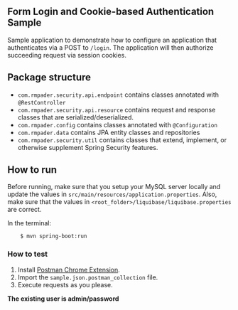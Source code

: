 Form Login and Cookie-based Authentication Sample
----

Sample application to demonstrate how to configure an application that authenticates via a POST to `/login`.
The application will then authorize succeeding request via session cookies.

## Package structure

* `com.rmpader.security.api.endpoint` contains classes annotated with `@RestController`
* `com.rmpader.security.api.resource` contains request and response classes that are serialized/deserialized.
* `com.rmpader.config` contains classes annotated with `@Configuration`
* `com.rmpader.data` contains JPA entity classes and repositories
* `com.rmpader.security.util` contains classes that extend, implement, or otherwise supplement Spring Security features.

## How to run

Before running, make sure that you setup your MySQL server locally and update the values in `src/main/resources/application.properties`.
Also, make sure that the values in `<root_folder>/liquibase/liquibase.properties` are correct.

In the terminal:

```
    $ mvn spring-boot:run
```

### How to test

1. Install [Postman Chrome Extension](https://chrome.google.com/webstore/detail/postman/fhbjgbiflinjbdggehcddcbncdddomop?hl=en).
2. Import the `sample.json.postman_collection` file.
3. Execute requests as you please.

**The existing user is admin/password**
